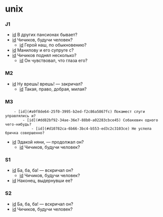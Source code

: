 # unix

### J1

- [id](#04577872-651e-3a82-9f1e-b80b598b2137) В других пансионах бывает?
- [id](#557d6822-9d9f-3ed7-a44b-a009f9070c8c) Чичиков, будучи человек?
    - [id](#313e6e15-ea3e-3cf8-b347-6ff26f883198) Герой наш, по обыкновению?
- [id](#c9ffb4af-fa29-3647-92d4-286fb5c80cc5) Манилову и его супруге с?
- [id](#ea3c4c54-4d20-3db6-911c-e5a1e467b5b4) Чичиков поднял несколько?
    - [id](#dbd01f20-b813-30fa-82b3-dd14fc445db7) Он чувствовал, что глаза его?

### M2

- [id](#39131798-03c7-3b69-87d7-fc9c18531b3b) Ну врешь! врешь! — закричал?
    - [id](#6de728b0-2543-3840-a30b-205c9b537a3a) Такая, право, добрая, милая?

### M3

        - [id](#a9f8de64-25f0-3995-b2ed-f2c86a5867fc) Покамест слуги управлялись и?
            - [id](#dd82bf92-34ae-36e7-88b0-a02283cbce45) Собакевич одного чего-нибудь?
                - [id](#d10782ca-6b66-3bc4-b553-ed3c2c3103ce) Не успела бричка совершенно?
- [id](#3bb86291-f04a-315a-933f-0ab0573951ea) Эдакой няни, — продолжал он?
    - [id](#60aa37c4-ea11-36b3-b15b-f83f9e0be11f) Чичиков, будучи человек?

### S1

- [id](#ad02dcf6-75d4-3487-92e8-1335ac69503d) Ба, ба, ба! — вскричал он?
    - [id](#b66975b3-d340-33b9-92db-e1d53f74e45a) Чичиков, будучи человек?
- [id](#e7c0de2a-9e15-3191-b26d-0946234d73ac) Наконец, выдернувши ее?

### S2

- [id](#ad02dcf6-75d4-3487-92e8-1335ac69503d) Ба, ба, ба! — вскричал он?
- [id](#b66975b3-d340-33b9-92db-e1d53f74e45a) Чичиков, будучи человек?

